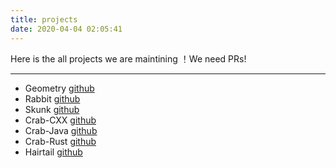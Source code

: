 ```yaml
---
title: projects
date: 2020-04-04 02:05:41
---
```


Here is the all projects we are maintining ！We need PRs!

*** 

* Geometry [github]()
* Rabbit [github]()
* Skunk [github]()
* Crab-CXX [github]()
* Crab-Java [github]()
* Crab-Rust [github]()
* Hairtail [github]()